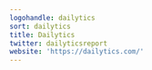 ```yaml
---
logohandle: dailytics
sort: dailytics
title: Dailytics
twitter: dailyticsreport
website: 'https://dailytics.com/'
---
```

